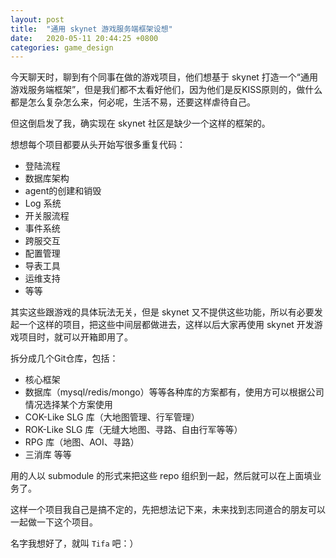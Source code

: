 ```yaml
---
layout: post
title:  "通用 skynet 游戏服务端框架设想"
date:   2020-05-11 20:44:25 +0800
categories: game_design
---
```


今天聊天时，聊到有个同事在做的游戏项目，他们想基于 skynet 打造一个“通用游戏服务端框架”，但是我们都不太看好他们，因为他们是反KISS原则的，做什么都是怎么复杂怎么来，何必呢，生活不易，还要这样虐待自己。

但这倒启发了我，确实现在 skynet 社区是缺少一个这样的框架的。

想想每个项目都要从头开始写很多重复代码：
* 登陆流程
* 数据库架构
* agent的创建和销毁
* Log 系统
* 开关服流程
* 事件系统
* 跨服交互
* 配置管理
* 导表工具
* 运维支持
* 等等

其实这些跟游戏的具体玩法无关，但是 skynet 又不提供这些功能，所以有必要发起一个这样的项目，把这些中间层都做进去，这样以后大家再使用 skynet 开发游戏项目时，就可以开箱即用了。

拆分成几个Git仓库，包括：
* 核心框架
* 数据库（mysql/redis/mongo）等等各种库的方案都有，使用方可以根据公司情况选择某个方案使用
* COK-Like SLG 库（大地图管理、行军管理）
* ROK-Like SLG 库（无缝大地图、寻路、自由行军等等）
* RPG 库（地图、AOI、寻路）
* 三消库
等等

用的人以 submodule 的形式来把这些 repo 组织到一起，然后就可以在上面填业务了。

这样一个项目我自己是搞不定的，先把想法记下来，未来找到志同道合的朋友可以一起做一下这个项目。

名字我想好了，就叫 `Tifa` 吧：）
